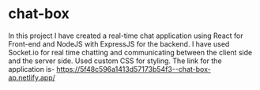 # chat-box
In this project I have created a real-time chat application using React for Front-end and NodeJS with ExpressJS for the backend. I have used Socket.io for real time chatting and communicating between the client side and the server side. Used custom CSS for styling. The link for the application is- https://5f48c596a1413d57173b54f3--chat-box-ap.netlify.app/
